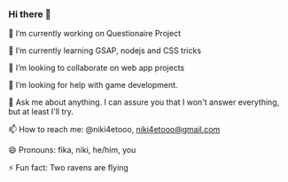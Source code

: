### Hi there 👋

🔭 I’m currently working on Questionaire Project

🌱 I’m currently learning GSAP, nodejs and CSS tricks

👯 I’m looking to collaborate on web app projects

🤔 I’m looking for help with game development.

💬 Ask me about anything. I can assure you that I won't answer everything, but at least I'll try.

📫 How to reach me: @niki4etooo, niki4etooo@gmail.com

😄 Pronouns: fika, niki, he/him, you

⚡ Fun fact: Two ravens are flying
